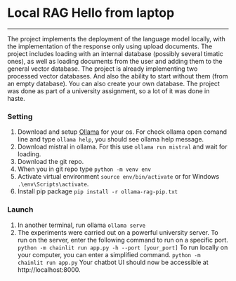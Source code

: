 # Local RAG Hello from laptop
---

The project implements the deployment of the language model locally, with the implementation of the response only using upload documents. The project includes loading with an internal database (possibly several timatic ones), as well as loading documents from the user and adding them to the general vector database. The project is already implementing two processed vector databases. And also the ability to start without them (from an empty database). You can also create your own database. The project was done as part of a university assignment, so a lot of it was done in haste.


### Setting
1. Download and setup [Ollama](https://ollama.ai/download) for your os. For check ollama open comand line and type `ollama help`, you should see ollama help message.
2. Download mistral in ollama. For this use `ollama run mistral` and wait for loading.
3. Download the git repo.
4. When you in git repo type `python -m venv env`
5. Activate virtual environment `source env/bin/activate` or for Windows
`.\env\Scripts\activate`.
6. Install pip package `pip install -r ollama-rag-pip.txt`

### Launch
1. In another terminal, run ollama `ollama serve`
2. The experiments were carried out on a powerful university server. To run on the server, enter the following command to run on a specific port. `python -m chainlit run app.py -h --port [your_port]`
To run locally on your computer, you can enter a simplified command.
`python -m chainlit run app.py`
Your chatbot UI should now be accessible at http://localhost:8000.



